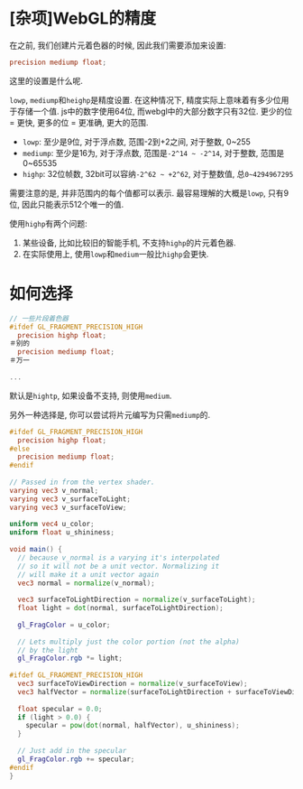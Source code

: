 # [杂项]WebGL的精度

在之前, 我们创建片元着色器的时候, 因此我们需要添加来设置:

```glsl
precision mediump float;
```

这里的设置是什么呢.

`lowp`, `mediump`和`heighp`是精度设置. 在这种情况下, 精度实际上意味着有多少位用于存储一个值. js中的数字使用64位, 而webgl中的大部分数字只有32位. 更少的位 = 更快, 更多的位 = 更准确, 更大的范围.

- `lowp`: 至少是9位, 对于浮点数, 范围-2到+2之间, 对于整数, 0~255
- `mediump`: 至少是16为, 对于浮点数, 范围是`-2^14 ~ -2^14`, 对于整数, 范围是0~65535
- `highp`: 32位帧数, 32bit可以容纳`-2^62 ~ +2^62`, 对于整数值, 总`0~4294967295`

需要注意的是, 并非范围内的每个值都可以表示. 最容易理解的大概是`lowp`, 只有9位, 因此只能表示512个唯一的值. 

使用`highp`有两个问题:

1. 某些设备, 比如比较旧的智能手机, 不支持`highp`的片元着色器.
2. 在实际使用上, 使用`lowp`和`medium`一般比`highp`会更快.

# 如何选择

```glsl
// 一些片段着色器
#ifdef GL_FRAGMENT_PRECISION_HIGH
  precision highp float;
＃别的
  precision mediump float;
＃万一
 
...
```

默认是`hightp`, 如果设备不支持, 则使用`medium`.

另外一种选择是, 你可以尝试将片元编写为只需`mediump`的. 

```glsl
#ifdef GL_FRAGMENT_PRECISION_HIGH
  precision highp float;
#else
  precision mediump float;
#endif
 
// Passed in from the vertex shader.
varying vec3 v_normal;
varying vec3 v_surfaceToLight;
varying vec3 v_surfaceToView;
 
uniform vec4 u_color;
uniform float u_shininess;
 
void main() {
  // because v_normal is a varying it's interpolated
  // so it will not be a unit vector. Normalizing it
  // will make it a unit vector again
  vec3 normal = normalize(v_normal);
 
  vec3 surfaceToLightDirection = normalize(v_surfaceToLight);
  float light = dot(normal, surfaceToLightDirection);
 
  gl_FragColor = u_color;
 
  // Lets multiply just the color portion (not the alpha)
  // by the light
  gl_FragColor.rgb *= light;
 
#ifdef GL_FRAGMENT_PRECISION_HIGH
  vec3 surfaceToViewDirection = normalize(v_surfaceToView);
  vec3 halfVector = normalize(surfaceToLightDirection + surfaceToViewDirection);
 
  float specular = 0.0;
  if (light > 0.0) {
    specular = pow(dot(normal, halfVector), u_shininess);
  }
 
  // Just add in the specular
  gl_FragColor.rgb += specular;
#endif
}
```



